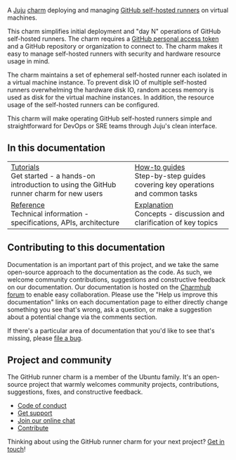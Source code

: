 A [Juju](https://juju.is/) [charm](https://juju.is/docs/olm/charmed-operators) deploying and managing [GitHub self-hosted runners](https://docs.github.com/en/actions/hosting-your-own-runners/managing-self-hosted-runners/about-self-hosted-runners) on virtual machines.

This charm simplifies initial deployment and "day N" operations of GitHub self-hosted runners. The charm requires a [GitHub personal access token](https://docs.github.com/en/authentication/keeping-your-account-and-data-secure/managing-your-personal-access-tokens) and a GitHub repository or organization to connect to. The charm makes it easy to manage self-hosted runners with security and hardware resource usage in mind.

The charm maintains a set of ephemeral self-hosted runner each isolated in a virtual machine instance. To prevent disk IO of multiple self-hosted runners overwhelming the hardware disk IO, random access memory is used as disk for the virtual machine instances. In addition, the resource usage of the self-hosted runners can be configured.

This charm will make operating GitHub self-hosted runners simple and straightforward for DevOps or SRE teams through Juju's clean interface.

## In this documentation

| | |
|--|--|
|  [Tutorials](https://charmhub.io/github-runner/docs/tutorial)</br>  Get started - a hands-on introduction to using the GitHub runner charm for new users </br> | [How-to guides]() </br> Step-by-step guides covering key operations and common tasks |
| [Reference]() </br> Technical information - specifications, APIs, architecture | [Explanation]() </br> Concepts - discussion and clarification of key topics  |

## Contributing to this documentation

Documentation is an important part of this project, and we take the same open-source approach to the documentation as the code. As such, we welcome community contributions, suggestions and constructive feedback on our documentation. Our documentation is hosted on the [Charmhub forum](https://discourse.charmhub.io/t/github-runner-documentation-overview/7817) to enable easy collaboration. Please use the "Help us improve this documentation" links on each documentation page to either directly change something you see that's wrong, ask a question, or make a suggestion about a potential change via the comments section.

If there's a particular area of documentation that you'd like to see that's missing, please [file a bug](https://github.com/canonical/github-runner-operator/issues).

## Project and community

The GitHub runner charm is a member of the Ubuntu family. It's an open-source project that warmly welcomes community projects, contributions, suggestions, fixes, and constructive feedback.

- [Code of conduct](https://ubuntu.com/community/code-of-conduct)
- [Get support](https://discourse.charmhub.io/)
- [Join our online chat](https://chat.charmhub.io/charmhub/channels/charm-dev)
- [Contribute](Contribute)

Thinking about using the GitHub runner charm for your next project? [Get in touch](https://chat.charmhub.io/charmhub/channels/charm-dev)!
